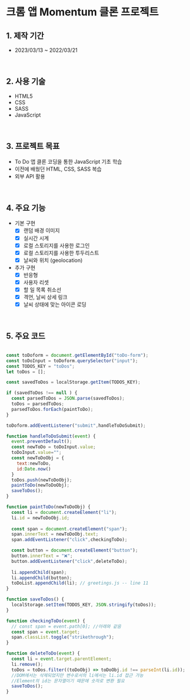 # 크롬 앱 Momentum 클론 프로젝트 
## 1. 제작 기간
* 2023/03/13 ~ 2022/03/21

</br>

## 2. 사용 기술
* HTML5
* CSS
* SASS
* JavaScript

</br>

## 3. 프로젝트 목표
* To Do 앱 클론 코딩을 통한 JavaScript 기초 학습
* 이전에 배웠던 HTML, CSS, SASS 복습
* 외부 API 활용

</br>

## 4. 주요 기능  
- 기본 구현  
  - [x] 랜덤 배경 이미지  
  - [x] 실시간 시계  
  - [x] 로컬 스토리지를 사용한 로그인  
  - [x] 로컬 스토리지를 사용한 투두리스트  
  - [x] 날씨와 위치 (geolocation)  
- 추가 구현   
  - [x] 반응형
  - [x] 사용자 리셋  
  - [x] 할 일 목록 취소선  
  - [x] 격언, 날씨 상세 링크  
  - [x] 날씨 상태에 맞는 아이콘 로딩  

</br>

## 5. 주요 코드
``` javascript

const toDoform = document.getElementById("toDo-form");
const toDoInput = toDoform.querySelector("input");
const TODOS_KEY = "toDos";
let toDos = [];

const savedToDos = localStorage.getItem(TODOS_KEY);

if (savedToDos !== null ) {
  const parsedToDos = JSON.parse(savedToDos);
  toDos = parsedToDos;
  parsedToDos.forEach(paintToDo);
}

toDoform.addEventListener("submit",handleToDoSubmit);

function handleToDoSubmit(event) {
  event.preventDefault();
  const newToDo = toDoInput.value;
  toDoInput.value="";
  const newToDoObj = {
    text:newToDo,
    id:Date.now()
  }
  toDos.push(newToDoObj);
  paintToDo(newToDoObj);
  saveToDos();
}

function paintToDo(newToDoObj) {
  const li = document.createElement("li");
  li.id = newToDoObj.id;
  
  const span = document.createElement("span");
  span.innerText = newToDoObj.text;
  span.addEventListener("click",checkingToDo);

  const button = document.createElement("button");
  button.innerText = "❌";
  button.addEventListener("click",deleteToDo);
  
  li.appendChild(span);
  li.appendChild(button);
  toDoList.appendChild(li); // greetings.js -- line 11
}

function saveToDos() {
  localStorage.setItem(TODOS_KEY, JSON.stringify(toDos));
}

function checkingToDo(event) {
  // const span = event.path[0]; //아래와 같음
  const span = event.target;
  span.classList.toggle("strikethrough");
}

function deleteToDo(event) {
  const li = event.target.parentElement;
  li.remove();
  toDos = toDos.filter((toDoObj) => toDoObj.id !== parseInt(li.id));
  //DOM에서는 삭제되었지만 변수로서의 li에서는 li.id 접근 가능
  //Element의 id는 문자열이기 때문에 숫자로 변환 필요
  saveToDos();
}
